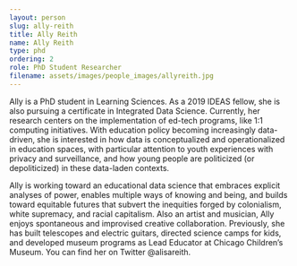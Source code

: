 ```yaml
---
layout: person
slug: ally-reith
title: Ally Reith
name: Ally Reith
type: phd
ordering: 2
role: PhD Student Researcher
filename: assets/images/people_images/allyreith.jpg
---
```

Ally is a PhD student in Learning Sciences. As a 2019 IDEAS fellow, she is also pursuing a certificate in Integrated Data Science. Currently, her research centers on the implementation of ed-tech programs, like 1:1 computing initiatives. With education policy becoming increasingly data-driven, she is interested in how data is conceptualized and operationalized in education spaces, with particular attention to youth experiences with privacy and surveillance, and how young people are politicized (or depoliticized) in these data-laden contexts.

Ally is working toward an educational data science that embraces explicit analyses of power, enables multiple ways of knowing and being, and builds toward equitable futures that subvert the inequities forged by colonialism, white supremacy, and racial capitalism. Also an artist and musician, Ally enjoys spontaneous and improvised creative collaboration. Previously, she has built telescopes and electric guitars, directed science camps for kids, and developed museum programs as Lead Educator at Chicago Children’s Museum. You can find her on Twitter @alisareith.
